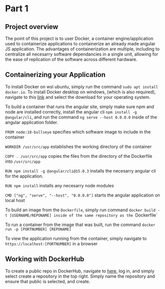# Part 1

## Project overview
The point of this project is to user Docker, a container engine/application used to containerize applications to containerize an already made angular JS application. The advantages of containerization are multiple, including to centralize all necesarry software dependancies in a single unit, allowing for the ease of replication of the software across different hardware. 

## Containerizing your Application
To install Docker on wsl ubuntu, simply run the command `sudo apt install docker.io`. To install Docker desktop on windows, (which is also required), navigate to this [link](https://www.docker.com/products/docker-desktop/) and select the download for your operating system.

To build a container that runs the angular site, simply make sure npm and node are installed correctly, install the angular cli `npm install -g @angular/cli`, and run the command `ng serve --host 0.0.0.0` inside of the angular application folder.

`FROM node:18-bullseye` specifies which software image to include in the container

`WORKDIR /usr/src/app` establishes the working directory of the container

`COPY . /usr/src/app` copies the files from the directory of the Dockerfile into `/usr/src/app`

`RUN npm install -g @angular/cli@15.0.3` installs the necesarry angular cli for the application.

`RUN npm install` installs any necesarry node modules

`CMD ["ng", "serve", "--host", "0.0.0.0"]` starts the angular application on local host

To build an image from the `Dockerfile`, simply run command `docker build -t [USERNAME/REPONAME] inside of the same repository as the `Dockerfile`

To run a container from the image that was built, run the command `docker run -p [PORTNUMBER] [REPONAME]`

To view the application running from the container, simply navigate to `https://localhost:[PORTNUMBER]` in a browser

## Working with DockerHub
To create a public repo in DockerHub, navigate to [here](https://hub.docker.com), log in, and simply select create a repository in the top right. Simply name the repository and ensure that public is selected, and create.


	

